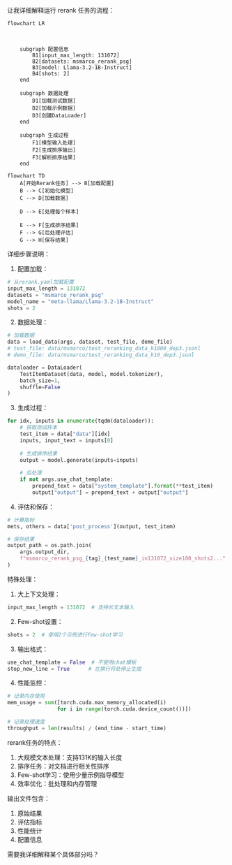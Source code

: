 



让我详细解释运行 rerank 任务的流程：

```mermaid
flowchart LR

 
    
    subgraph 配置信息
        B1[input_max_length: 131072]
        B2[datasets: msmarco_rerank_psg]
        B3[model: Llama-3.2-1B-Instruct]
        B4[shots: 2]
    end
    
    subgraph 数据处理
        D1[加载测试数据]
        D2[加载示例数据]
        D3[创建DataLoader]
    end
    
    subgraph 生成过程
        F1[模型输入处理]
        F2[生成排序输出]
        F3[解析排序结果]
    end
```


```mermaid
flowchart TD
    A[开始Rerank任务] --> B[加载配置]
    B --> C[初始化模型]
    C --> D[加载数据]
    
    D --> E[处理每个样本]
    
    E --> F[生成排序结果]
    F --> G[后处理评估]
    G --> H[保存结果]
```

详细步骤说明：

1. 配置加载：
```python
# 从rerank.yaml加载配置
input_max_length = 131072
datasets = "msmarco_rerank_psg"
model_name = "meta-llama/Llama-3.2-1B-Instruct"
shots = 2
```


2. 数据处理：
```python
# 加载数据
data = load_data(args, dataset, test_file, demo_file)
# test_file: data/msmarco/test_reranking_data_k1000_dep3.jsonl
# demo_file: data/msmarco/test_reranking_data_k10_dep3.jsonl

dataloader = DataLoader(
    TestItemDataset(data, model, model.tokenizer),
    batch_size=1,
    shuffle=False
)
```


3. 生成过程：
```python
for idx, inputs in enumerate(tqdm(dataloader)):
    # 获取测试样本
    test_item = data["data"][idx]
    inputs, input_text = inputs[0]
    
    # 生成排序结果
    output = model.generate(inputs=inputs)
    
    # 后处理
    if not args.use_chat_template:
        prepend_text = data["system_template"].format(**test_item)
        output["output"] = prepend_text + output["output"]
```


4. 评估和保存：
```python
# 计算指标
mets, others = data['post_process'](output, test_item)

# 保存结果
output_path = os.path.join(
    args.output_dir,
    f"msmarco_rerank_psg_{tag}_{test_name}_in131072_size100_shots2..."
)
```


特殊处理：
1. 大上下文处理：
```python
input_max_length = 131072  # 支持长文本输入
```


2. Few-shot设置：
```python
shots = 2  # 使用2个示例进行few-shot学习
```


3. 输出格式：
```python
use_chat_template = False  # 不使用chat模板
stop_new_line = True      # 在换行符处停止生成
```


4. 性能监控：
```python
# 记录内存使用
mem_usage = sum([torch.cuda.max_memory_allocated(i) 
                for i in range(torch.cuda.device_count())])

# 记录处理速度
throughput = len(results) / (end_time - start_time)
```


rerank任务的特点：
1. 大规模文本处理：支持131K的输入长度
2. 排序任务：对文档进行相关性排序
3. Few-shot学习：使用少量示例指导模型
4. 效率优化：批处理和内存管理

输出文件包含：
1. 原始结果
2. 评估指标
3. 性能统计
4. 配置信息

需要我详细解释某个具体部分吗？